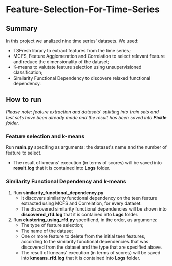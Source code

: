 # Feature-Selection-For-Time-Series

## Summary
In this project we analized nine time series' datasets.
We used:
  - TSFresh library to extract features from the time series;
  - MCFS, Feature Agglomeration and Correlation to select relevant feature and reduce the dimensionality of the dataset;
  - K-means to valutate feature selection using unsupervisioned classification;
  - Similarity Functional Dependency to discovere relaxed functional dependency.
  

## How to run

*Please note: feature extraction and datasets' splitting into train sets and test sets have been already made and the result has been saved into **Pickle** folder.* 

### Feature selection and k-means
Run **main.py** specifing as arguments: the dataset's name and the number of feature to select.
  - The result of kmeans' execution (in terms of scores) will be saved into **result.log** that it is contained into **Logs** folder. 

### Similarity Functional Dependency and k-means
1. Run **similarity_functional_dependency.py**
    - It discovers similarity functional dependency on the teen feature extracted using MCFS and Correlation, for every dataset.
    - The discovered similarity functional dependencies will be shown into **discovered_rfd.log** that it is contained into **Logs** folder.
2. Run **clustering_using_rfd.py** specifiend, in the order, as arguments:
    - The type of feature selection;
    - The name of the dataset
    - One or more feature to delete from the initial teen features, according to the similarity functional dependencies that was discovered from the dataset and the type that are specified above.
    - The result of kmeans' execution (in terms of scores) will be saved into **kmeans_rfd.log** that it is contained into **Logs** folder.
